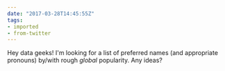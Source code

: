 ```yaml
---
date: "2017-03-28T14:45:55Z"
tags:
- imported
- from-twitter
---
```

Hey data geeks! I'm looking for a list of preferred names \(and appropriate pronouns) by/with rough *global* popularity. Any ideas?
